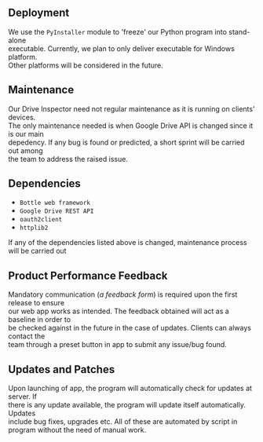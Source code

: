 ## Deployment  

We use the `PyInstaller` module to 'freeze' our Python program into stand-alone  
executable. Currently, we plan to only deliver executable for Windows platform.  
Other platforms will be considered in the future.  
  
## Maintenance  

Our Drive Inspector need not regular maintenance as it is running on clients' devices.  
The only maintenance needed is when Google Drive API is changed since it is our main  
depedency. If any bug is found or predicted, a short sprint will be carried out among  
the team to address the raised issue.  
  
## Dependencies  

- `Bottle web framework` 
- `Google Drive REST API`
- `oauth2client`
- `httplib2`  
  
If any of the dependencies listed above is changed, maintenance process will be carried out  

## Product Performance Feedback  

Mandatory communication (*a feedback form*) is required upon the first release to ensure  
our web app works as intended. The feedback obtained will act as a baseline in order to  
be checked against in the future in the case of updates. Clients can always contact the  
team through a preset button in app to submit any issue/bug found.  
  
## Updates and Patches  

Upon launching of app, the program will automatically check for updates at server. If  
there is any update available, the program will update itself automatically. Updates  
include bug fixes, upgrades etc. All of these are automated by script in program without 
the need of manual work.

